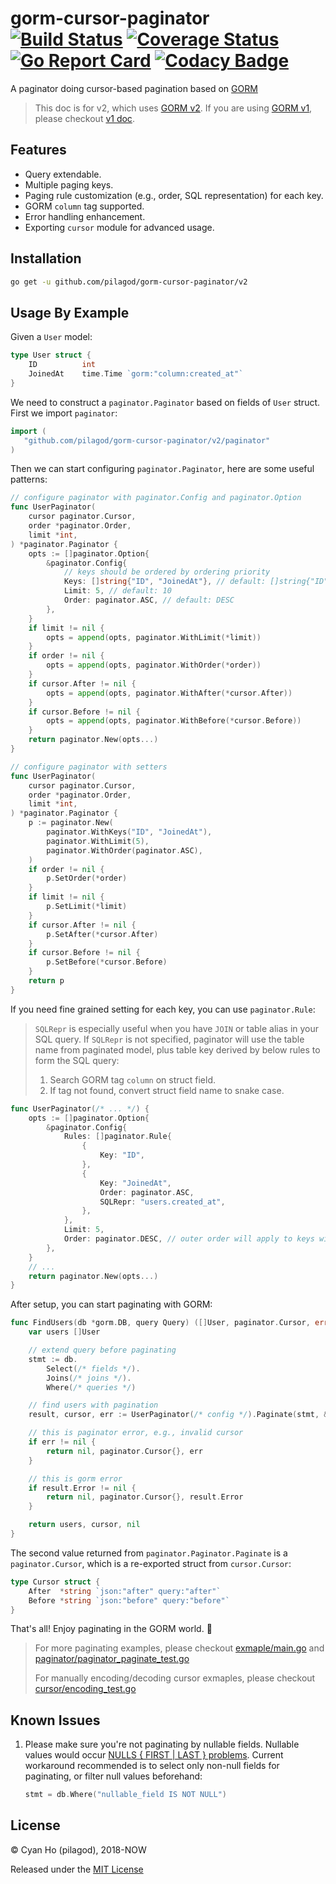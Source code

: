 gorm-cursor-paginator
[![Build Status](https://travis-ci.org/pilagod/gorm-cursor-paginator.svg?branch=master)](https://travis-ci.org/pilagod/gorm-cursor-paginator)
[![Coverage Status](https://coveralls.io/repos/github/pilagod/gorm-cursor-paginator/badge.svg?branch=master&kill_cache=1)](https://coveralls.io/github/pilagod/gorm-cursor-paginator?branch=master)
[![Go Report Card](https://goreportcard.com/badge/github.com/pilagod/gorm-cursor-paginator)](https://goreportcard.com/report/github.com/pilagod/gorm-cursor-paginator)
[![Codacy Badge](https://api.codacy.com/project/badge/Grade/6d8f88386eeb401b8804bb78f372b346)](https://app.codacy.com/app/pilagod/gorm-cursor-paginator?utm_source=github.com&utm_medium=referral&utm_content=pilagod/gorm-cursor-paginator&utm_campaign=Badge_Grade_Dashboard)
=====================

A paginator doing cursor-based pagination based on [GORM](https://github.com/go-gorm/gorm)

> This doc is for v2, which uses [GORM v2](https://github.com/go-gorm/gorm). If you are using [GORM v1](https://github.com/jinzhu/gorm), please checkout [v1 doc](https://github.com/pilagod/gorm-cursor-paginator/tree/v1).

Features
--------

- Query extendable.
- Multiple paging keys.
- Paging rule customization (e.g., order, SQL representation) for each key.
- GORM `column` tag supported.
- Error handling enhancement.
- Exporting `cursor` module for advanced usage.

Installation
------------

```sh
go get -u github.com/pilagod/gorm-cursor-paginator/v2
```

Usage By Example
----------------

Given a `User` model:

```go
type User struct {
    ID          int
    JoinedAt    time.Time `gorm:"column:created_at"`
}
```

We need to construct a `paginator.Paginator` based on fields of `User` struct. First we import `paginator`:

```go
import (
   "github.com/pilagod/gorm-cursor-paginator/v2/paginator"
)
```

Then we can start configuring `paginator.Paginator`, here are some useful patterns:

```go
// configure paginator with paginator.Config and paginator.Option
func UserPaginator(
    cursor paginator.Cursor, 
    order *paginator.Order,
    limit *int,
) *paginator.Paginator {
    opts := []paginator.Option{
        &paginator.Config{
            // keys should be ordered by ordering priority
            Keys: []string{"ID", "JoinedAt"}, // default: []string{"ID"}
            Limit: 5, // default: 10
            Order: paginator.ASC, // default: DESC
        },
    }
    if limit != nil {
        opts = append(opts, paginator.WithLimit(*limit))
    }
    if order != nil {
        opts = append(opts, paginator.WithOrder(*order))
    }
    if cursor.After != nil {
        opts = append(opts, paginator.WithAfter(*cursor.After))
    }
    if cursor.Before != nil {
        opts = append(opts, paginator.WithBefore(*cursor.Before))
    }
    return paginator.New(opts...)
}

// configure paginator with setters
func UserPaginator(
    cursor paginator.Cursor,
    order *paginator.Order, 
    limit *int,
) *paginator.Paginator {
    p := paginator.New(
        paginator.WithKeys("ID", "JoinedAt"),
        paginator.WithLimit(5),
        paginator.WithOrder(paginator.ASC),
    )
    if order != nil {
        p.SetOrder(*order)
    }
    if limit != nil {
        p.SetLimit(*limit)
    }
    if cursor.After != nil {
        p.SetAfter(*cursor.After)
    }
    if cursor.Before != nil {
        p.SetBefore(*cursor.Before)
    }
    return p
}
```

If you need fine grained setting for each key, you can use `paginator.Rule`:

> `SQLRepr` is especially useful when you have `JOIN` or table alias in your SQL query. If `SQLRepr` is not specified, paginator will use the table name from paginated model, plus table key derived by below rules to form the SQL query:
>
> 1. Search GORM tag `column` on struct field.
> 2. If tag not found, convert struct field name to snake case.
>

```go
func UserPaginator(/* ... */) {
    opts := []paginator.Option{
        &paginator.Config{
            Rules: []paginator.Rule{
                {
                    Key: "ID",
                },
                {
                    Key: "JoinedAt",
                    Order: paginator.ASC,
                    SQLRepr: "users.created_at",
                },
            },
            Limit: 5,
            Order: paginator.DESC, // outer order will apply to keys without order specified, in this example is the key "ID".
        },
    }
    // ...
    return paginator.New(opts...)
}
```

After setup, you can start paginating with GORM:

```go
func FindUsers(db *gorm.DB, query Query) ([]User, paginator.Cursor, error) {
    var users []User

    // extend query before paginating
    stmt := db.
        Select(/* fields */).
        Joins(/* joins */).
        Where(/* queries */)

    // find users with pagination
    result, cursor, err := UserPaginator(/* config */).Paginate(stmt, &users)

    // this is paginator error, e.g., invalid cursor
    if err != nil {
        return nil, paginator.Cursor{}, err
    }

    // this is gorm error
    if result.Error != nil {
        return nil, paginator.Cursor{}, result.Error
    }

    return users, cursor, nil
}
```

The second value returned from `paginator.Paginator.Paginate` is a `paginator.Cursor`, which is a re-exported struct from `cursor.Cursor`:

```go
type Cursor struct {
    After  *string `json:"after" query:"after"`
    Before *string `json:"before" query:"before"`
}
```

That's all! Enjoy paginating in the GORM world. :tada:

> For more paginating examples, please checkout [exmaple/main.go](https://github.com/pilagod/gorm-cursor-paginator/blob/master/example/main.go) and [paginator/paginator_paginate_test.go](https://github.com/pilagod/gorm-cursor-paginator/blob/master/paginator/paginator_paginate_test.go)
>
> For manually encoding/decoding cursor exmaples, please checkout [cursor/encoding_test.go](https://github.com/pilagod/gorm-cursor-paginator/blob/master/cursor/encoding_test.go)

Known Issues
------------

1. Please make sure you're not paginating by nullable fields. Nullable values would occur [NULLS { FIRST | LAST } problems](https://learnsql.com/blog/how-to-order-rows-with-nulls/). Current workaround recommended is to select only non-null fields for paginating, or filter null values beforehand:

    ```go
    stmt = db.Where("nullable_field IS NOT NULL")
    ```

License
-------

© Cyan Ho (pilagod), 2018-NOW

Released under the [MIT License](https://github.com/pilagod/gorm-cursor-paginator/blob/master/LICENSE)
